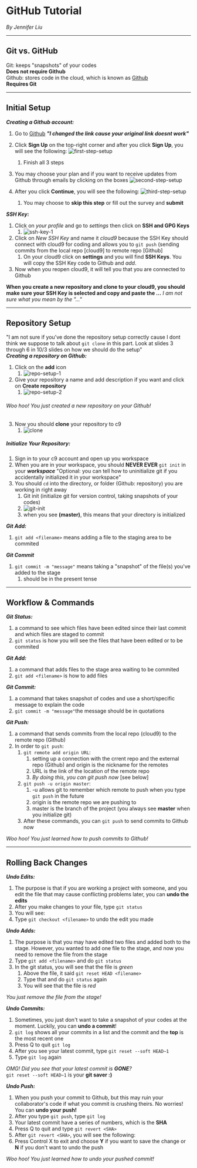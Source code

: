 # GitHub Tutorial

_By Jennifer Liu_

---
## Git vs. GitHub  

Git: keeps "snapshots" of your codes  
**Does not require Github**  
Github: stores code in the cloud, which is known as [Github](www.github.com)  
**Requires Git**  

---
## Initial Setup
**_Creating a Github account:_**
1. Go to [Github](https://github.com/) **_"I changed the link cause your original link doesnt work"_**
2. Click **Sign Up** on the top-right corner and after you click **Sign Up**, you will see the following:
    ![first-step-setup](https://preview.c9users.io/jenniferl4209/github-learning/github-tutorial/first-step-setup.png?_c9_id=livepreview0&_c9_host=https://ide.c9.io)  
    1. Finish all 3 steps

3. You may choose your plan and if you want to receive updates from Github through emails by clicking on the boxes
![second-step-setup](https://preview.c9users.io/jenniferl4209/github-learning/github-tutorial/second-step-setup.png?_c9_id=livepreview2&_c9_host=https://ide.c9.io)
4. After you click **Continue**, you will see the following:
    ![third-step-setup](https://preview.c9users.io/jenniferl4209/github-learning/github-tutorial/third-step-setup.png?_c9_id=livepreview7&_c9_host=https://ide.c9.io)
    1. You may choose to **skip this step** or fill out the survey and **submit**

**_SSH Key:_**
1. Click on _your profile_ and go to _settings_ then click on **SSH and GPG Keys**
    1. ![ssh-key-1](https://preview.c9users.io/jenniferl4209/github-learning/github-tutorial/ssh-key-1.png?_c9_id=livepreview0&_c9_host=https://ide.c9.io)
2. Click on _New SSH Key_ and name it _cloud9_ because the SSH Key should connect with cloud9 for coding and allows you to `git push` (sending commits from the local repo [cloud9] to remote repo [Github]
    1. On your cloud9 click on **settings** and you will find **SSH Keys**. You will copy the SSH Key code to Github and _add_. 
3. Now when you reopen cloud9, it will tell you that you are connected to Github

**When you create a new repository and clone to your cloud9, you should make sure your SSH Key is selected and copy and paste the ...** _I am not sure what you mean by the "..."_  


---
## Repository Setup  
"I am not sure if you've done the repository setup correctly cause I dont think we suppose to talk about `git clone` in this part. Look at slides 3 through 6 in 10/3 slides on how we should do the setup"  
**_Creating a repository on Github:_**
1. Click on the **add** icon
    1. ![repo-setup-1](https://preview.c9users.io/jenniferl4209/github-learning/github-tutorial/repo-setup-1.png?_c9_id=livepreview2&_c9_host=https://ide.c9.io)
2. Give your repository a name and add description if you want and click on **Create repository**
    1. ![repo-setup-2](https://preview.c9users.io/jenniferl4209/github-learning/github-tutorial/repo-setup-2.png?_c9_id=livepreview3&_c9_host=https://ide.c9.io)  

###### _Woo hoo! You just created a new repository on your Github!_

3. Now you should **clone** your repository to c9
    1. ![clone](https://preview.c9users.io/jenniferl4209/github-learning/github-tutorial/clone.png)


##### **_Initialize Your Repository:_**
1. Sign in to your c9 account and open up you workspace
2. When you are in your workspace, you should **NEVER EVER** `git init` in your **_workspace_** "Optional: you can tell how to uninitialize git if you accidentally initialized it in your workspace"
3. You should `cd` into the directory, or folder (Github: repository) you are working in right away
    1. Git init (initialize git for version control, taking snapshots of your codes)
    2. ![git-init](https://preview.c9users.io/jenniferl4209/github-learning/github-tutorial/git-init.png?_c9_id=livepreview4&_c9_host=https://ide.c9.io)
    3. when you see **(master)**, this means that your directory is initialized

**_Git Add:_**
1. `git add <filename>` means adding a file to the staging area to be commited

**_Git Commit_**
1. `git commit -m "message"` means taking a "snapshot" of the file(s) you've added to the stage
    1. should be in the present tense
---
## Workflow & Commands
**_Git Status:_**
1. a command to see which files have been edited since their last commit and which files are staged to commit 
2. `git status` is how you will see the files that have been edited or to be commited

**_Git Add:_**
1. a command that adds files to the stage area waiting to be commited
2. `git add <filename>` is how to add files

**_Git Commit:_**
1. a command that takes snapshot of codes and use a short/specific message to explain the code
2. `git commit -m "message"`the message should be in quotations

**_Git Push:_**
1. a command that sends commits from the local repo (cloud9) to the remote repo (Github) 
2. In order to `git push`:
    1. `git remote add origin URL`:
        1. setting up a connection with the crrent repo and the external repo (Github) and origin is the nickname for the remotes
        2. URL is the link of the location of the remote repo
        3. _By doing this, you can git push now_ [see below]
    2. `git push -u origin master`:
        1. -u allows git to remember which remote to push when you type `git push` in the future
        2. origin is the remote repo we are pushing to
        3. master is the branch of the project (you always see **master** when you initialize git)
    3. After these commands, you can `git push` to send commits to Github now  

_Woo hoo! You just learned how to push commits to Github!_

---
## Rolling Back Changes
**_Undo Edits:_**
1. The purpose is that if you are working a project with someone, and you edit the file that may cause conflicting problems later, you can **undo the edits**
2. After you make changes to your file, type `git status`
3. You will see:
4. Type `git checkout <filename>` to undo the edit you made

**_Undo Adds:_**
1. The purpose is that you may have edited two files and added both to the stage. However, you wanted to add one file to the stage, and now you need to remove the file from the stage 
2. Type `git add <filename>` and do `git status`
3. In the git status, you will see that the file is _green_
    1. Above the file, it said `git reset HEAD <filename>`
    2. Type that and do `git status` again
    3. You will see that the file is _red_  

_You just remove the file from the stage!_ 

**_Undo Commits:_**
1. Sometimes, you just don't want to take a snapshot of your codes at the moment. Luckily, you can **undo a commit**!
2. `git log` shows all your commits in a list and the commit and the **top** is the most recent one
3. Press Q to quit `git log`
3. After you see your latest commit, type `git reset --soft HEAD~1`
4. Type `git log` again  

_OMG! Did you see that your latest commit is **GONE**?_  
`git reset --soft HEAD~1` is your **git saver :)**

**_Undo Push:_**
1. When you push your commit to Github, but this may ruin your collaborator's code if what you commit is crushing theirs. No worries! You can **undo your push!**
2. After you type `git push`, type `git log`
3. Your latest commit have a series of numbers, which is the **SHA**
4. Press Q to quit and type `git revert <SHA>`
5. After `git revert <SHA>`, you will see the following:
6. Press Control X to exit and choose **Y** if you want to save the change or **N** if you don't want to undo the push  

_Woo hoo! You just learned how to undo your pushed commit!_








































































